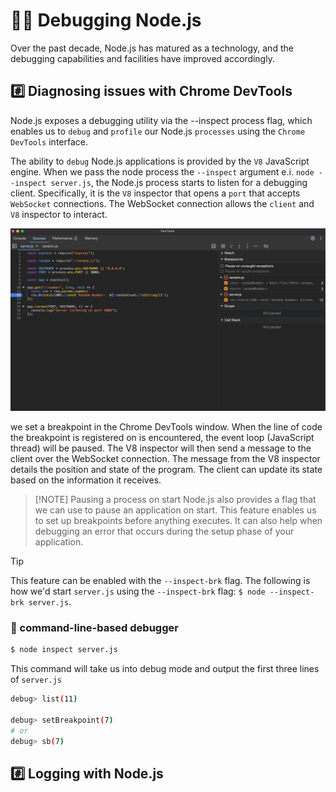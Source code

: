 # 💁‍♂️ Debugging Node.js

Over the past decade, Node.js has matured as a technology, and the debugging capabilities and facilities have improved accordingly.


## #️⃣ Diagnosing issues with Chrome DevTools

Node.js exposes a debugging utility via the --inspect process flag, which enables us to `debug` and `profile` our Node.js `processes` using the `Chrome DevTools` interface.


The ability to `debug` Node.js applications is provided by the `V8` JavaScript engine. When we pass the node process the `--inspect` argument e.i. `node --inspect server.js`, the Node.js process starts to listen for a debugging client. Specifically, it is the `V8` inspector that opens a `port` that accepts `WebSocket` connections. The WebSocket connection allows the `client` and `V8` inspector to interact.

![breakpoint](./breakpoint.png)

we set a breakpoint in the Chrome DevTools window. When the line of code the breakpoint is registered on is encountered, the event loop (JavaScript thread) will be paused. The V8 inspector will then send a message to the client over the WebSocket connection. The message from the V8 inspector details the position and state of the program. The client can update its state based on the information it receives.

> [!NOTE] Pausing a process on start
> Node.js also provides a flag that we can use to pause an application on start. This feature enables us to set up breakpoints before anything executes. It can also help  when debugging an error that occurs during the setup phase of your application. 

> [!TIP]
> This feature can be enabled with the `--inspect-brk` flag. The following is how we'd start `server.js` using the `--inspect-brk` flag: `$ node --inspect-brk server.js`.

### 📝  command-line-based debugger

```sh
$ node inspect server.js
```

This command will take us into debug mode and output the first three lines of `server.js`


```sh
debug> list(11)

debug> setBreakpoint(7) 
# or
debug> sb(7)

```

## #️⃣ Logging with Node.js